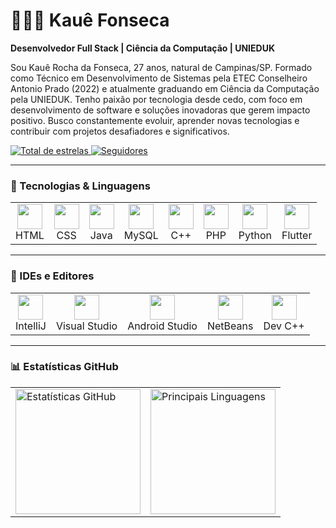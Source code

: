 # 👨🏻‍💻 Kauê Fonseca

**Desenvolvedor Full Stack | Ciência da Computação | UNIEDUK**

Sou Kauê Rocha da Fonseca, 27 anos, natural de Campinas/SP. Formado como Técnico em Desenvolvimento de Sistemas pela ETEC Conselheiro Antonio Prado (2022) e atualmente graduando em Ciência da Computação pela UNIEDUK. Tenho paixão por tecnologia desde cedo, com foco em desenvolvimento de software e soluções inovadoras que gerem impacto positivo. Busco constantemente evoluir, aprender novas tecnologias e contribuir com projetos desafiadores e significativos.

<p align="left">
  <a href="https://github.com/Fonseca-Dev?tab=stars">
    <img alt="Total de estrelas" title="Total de estrelas no GitHub"
      src="https://custom-icon-badges.demolab.com/github/stars/Fonseca-Dev?color=55960c&style=for-the-badge&labelColor=488207&logo=star&label=Estrelas" />
  </a>
  <a href="https://github.com/Fonseca-Dev?tab=followers">
    <img alt="Seguidores" title="Me siga no GitHub"
      src="https://custom-icon-badges.demolab.com/github/followers/Fonseca-Dev?color=236ad3&labelColor=1155ba&style=for-the-badge&logo=github&label=Seguidores&logoColor=white" />
  </a>
</p>

---

### 🚀 Tecnologias & Linguagens

<table>
  <tr>
    <td align="center"><img src="https://cdn.jsdelivr.net/gh/devicons/devicon/icons/html5/html5-original.svg" width="40"/><br/>HTML</td>
    <td align="center"><img src="https://cdn.jsdelivr.net/gh/devicons/devicon/icons/css3/css3-original.svg" width="40"/><br/>CSS</td>
    <td align="center"><img src="https://cdn.jsdelivr.net/gh/devicons/devicon/icons/java/java-original-wordmark.svg" width="40"/><br/>Java</td>
    <td align="center"><img src="https://cdn.jsdelivr.net/gh/devicons/devicon/icons/mysql/mysql-original-wordmark.svg" width="40"/><br/>MySQL</td>
    <td align="center"><img src="https://cdn.jsdelivr.net/gh/devicons/devicon/icons/cplusplus/cplusplus-original.svg" width="40"/><br/>C++</td>
    <td align="center"><img src="https://cdn.jsdelivr.net/gh/devicons/devicon/icons/php/php-original.svg" width="40"/><br/>PHP</td>
    <td align="center"><img src="https://cdn.jsdelivr.net/gh/devicons/devicon/icons/python/python-original.svg" width="40"/><br/>Python</td>
    <td align="center"><img src="https://cdn.jsdelivr.net/gh/devicons/devicon/icons/flutter/flutter-original.svg" width="40"/><br/>Flutter</td>
  </tr>
</table>

---

### 🧠 IDEs e Editores

<table>
  <tr>
    <td align="center"><img src="https://cdn.jsdelivr.net/gh/devicons/devicon/icons/intellij/intellij-original.svg" width="40"/><br/>IntelliJ</td>
    <td align="center"><img src="https://cdn.jsdelivr.net/gh/devicons/devicon/icons/visualstudio/visualstudio-plain.svg" width="40"/><br/>Visual Studio</td>
    <td align="center"><img src="https://cdn.jsdelivr.net/gh/devicons/devicon/icons/androidstudio/androidstudio-original.svg" width="40"/><br/>Android Studio</td>
    <td align="center"><img src="https://upload.wikimedia.org/wikipedia/commons/9/98/Apache_NetBeans_Logo.svg" width="40"/><br/>NetBeans</td>
    <td align="center"><img src="https://images-wixmp-ed30a86b8c4ca887773594c2.wixmp.com/i/6796fe47-907a-4f6f-8075-8722ea4708d1/dapvn1w-76f47a94-188c-4a3e-b3bb-fc06c0d93566.png" width="40"/><br/>Dev C++</td>
  </tr>
</table>

---

### 📊 Estatísticas GitHub

<table>
  <tr>
    <td>
      <img 
        alt="Estatísticas GitHub" 
        height="200" 
        src="https://github-readme-stats.vercel.app/api?username=Fonseca-Dev&show_icons=true&theme=tokyonight&include_all_commits=true&locale=pt-br&cache_seconds=60" 
      />
    </td>
    <td>
      <img 
        alt="Principais Linguagens" 
        height="200" 
        src="https://github-readme-stats.vercel.app/api/top-langs/?username=Fonseca-Dev&layout=compact&theme=tokyonight&langs_count=9&title=Principais%20Linguagens" 
      />
    </td>
  </tr>
</table>
